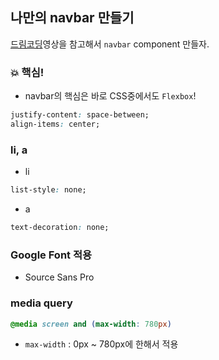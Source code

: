 ## 나만의 navbar 만들기

[드림코딩](https://www.youtube.com/watch?v=X91jsJyZofw&list=PLv2d7VI9OotQ1F92Jp9Ce7ovHEsuRQB3Y&index=14)영상을 참고해서 `navbar` component 만들자.

### 💥 핵심!

- navbar의 핵심은 바로 CSS중에서도 `Flexbox`!

```css
justify-content: space-between;
align-items: center;
```

### li, a

- li

```css
list-style: none;
```

- a

```css
text-decoration: none;
```

### Google Font 적용

- Source Sans Pro

### media query

```css
@media screen and (max-width: 780px)
```

- `max-width` : 0px ~ 780px에 한해서 적용